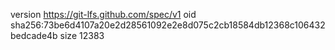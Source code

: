 version https://git-lfs.github.com/spec/v1
oid sha256:73be6d4107a20e2d28561092e2e8d075c2cb18584db12368c106432bedcade4b
size 12383
